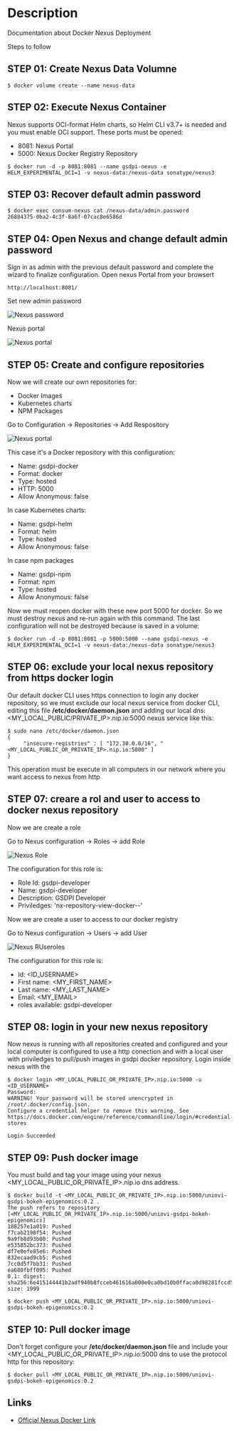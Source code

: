 # Description
Documentation about Docker Nexus Deployment

Steps to follow 

## STEP 01: Create Nexus Data Volumne

```
$ docker volume create --name nexus-data
```

## STEP 02: Execute Nexus Container

Nexus supports OCI-format Helm charts, so Helm CLI v3.7+ is needed and you must enable OCI support.
These ports must be opened:

- 8081: Nexus Portal
- 5000: Nexus Docker Registry Repository
  
```
$ docker run -d -p 8081:8081 --name gsdpi-nexus -e HELM_EXPERIMENTAL_OCI=1 -v nexus-data:/nexus-data sonatype/nexus3
```

## STEP 03: Recover default admin password

```
$ docker exec consum-nexus cat /nexus-data/admin.password
26884375-0ba2-4c3f-8a6f-07cac8e6586d
```

## STEP 04: Open Nexus and change default admin password

Sign in as admin with the previous default password and complete the wizard to finalize configuration. Open nexus Portal from your browsert

```
http://localhost:8081/
```

Set new admin password

![Nexus password](./images/nexus-new-password.png "Nexus password")

Nexus portal

![Nexus portal](./images/nexus-access.png "Nexus portal")

## STEP 05: Create and configure repositories

Now we will create our own repositories for:

- Docker Images
- Kubernetes charts
- NPM Packages

Go to Configuration -> Repositories -> Add Respository

![Nexus portal](./images/nexus-repository.png "Nexus Repository")

This case it's a Docker repository with this configuration:

- Name: gsdpi-docker
- Format: docker
- Type: hosted
- HTTP: 5000
- Allow Anonymous: false

In case Kubernetes charts:

- Name: gsdpi-helm
- Format: helm
- Type: hosted
- Allow Anonymous: false

In case npm packages

- Name: gsdpi-npm
- Format: npm
- Type: hosted
- Allow Anonymous: false

Now we must reopen docker with these new port 5000 for docker. So we must destroy nexus and re-run again with this command. The last configuration will not be destroyed because is saved in a volume:

```
$ docker run -d -p 8081:8081 -p 5000:5000 --name gsdpi-nexus -e HELM_EXPERIMENTAL_OCI=1 -v nexus-data:/nexus-data sonatype/nexus3
```

## STEP 06: exclude your local nexus repository from https docker login

Our default docker CLI uses https connection to login any docker repository, so we must exclude our local nexus service from docker CLI, editing this file **/etc/docker/daemon.json** and adding our local dns: <MY_LOCAL_PUBLIC/PRIVATE_IP>.nip.io:5000 nexus service like this:

```
$ sudo nano /etc/docker/daemon.json
{
     "insecure-registries" : [ "172.30.0.0/16", "<MY_LOCAL_PUBLIC_OR_PRIVATE_IP>.nip.io:5000" ]
}
```

This operation must be execute in all computers in our network where you want access to nexus from http

## STEP 07: creare a rol and user to access to docker nexus repository

Now we are create a role

Go to Nexus configuration -> Roles -> add Role

![Nexus Role](./images/nexus-role.png "Nexus Role")

The configuration for this role is:

- Role Id: gsdpi-developer
- Name: gsdpi-developer
- Description: GSDPI Developer
- Priviledges: 'nx-repository-view-docker-*-*'

Now we are create a user to access to our docker registry

Go to Nexus configuration -> Users -> add User

![Nexus RUseroles](./images/nexus-user.png "Nexus User")

The configuration for this role is:

- Id: <ID_USERNAME>
- First name: <MY_FIRST_NAME>
- Last name: <MY_LAST_NAME>
- Email: <MY_EMAIL>
- roles available: gsdpi-developer

## STEP 08: login in your new nexus repository
Now nexus is running with all repositories created and configured and your local computer is configured to use a http conection and with a local user with priviledges to pull/push images in gsdpi docker repository. Login inside nexus with the


```
$ docker login <MY_LOCAL_PUBLIC_OR_PRIVATE_IP>.nip.io:5000 -u <ID_USERNAME>
Password:
WARNING! Your password will be stored unencrypted in /root/.docker/config.json.
Configure a credential helper to remove this warning. See
https://docs.docker.com/engine/reference/commandline/login/#credential-stores

Login Succeeded
```
## STEP 09: Push docker image

You must build and tag your image using your nexus <MY_LOCAL_PUBLIC_OR_PRIVATE_IP>.nip.io dns address.

```
$ docker build -t <MY_LOCAL_PUBLIC_OR_PRIVATE_IP>.nip.io:5000/uniovi-gsdpi-bokeh-epigenomics:0.2 .
The push refers to repository [<MY_LOCAL_PUBLIC_OR_PRIVATE_IP>.nip.io:5000/uniovi-gsdpi-bokeh-epigenomics]
188257e1a019: Pushed 
f7cab2190f54: Pushed 
9a9fb8d93b00: Pushed 
e535852bc373: Pushed 
df7e0efe85e6: Pushed 
832ecaad9cb5: Pushed 
7cc0d5f7bb31: Pushed 
ea680fbff095: Pushed 
0.1: digest: sha256:6e415144441b2adf940b8fcceb461616a000e0ca0bd10b0ffaca0d98281fccd5 size: 1999

$ docker push <MY_LOCAL_PUBLIC_OR_PRIVATE_IP>.nip.io:5000/uniovi-gsdpi-bokeh-epigenomics:0.2
```

## STEP 10: Pull docker image
Don't forget configure your **/etc/docker/daemon.json** file and include your <MY_LOCAL_PUBLIC_OR_PRIVATE_IP>.nip.io:5000 dns to use the protocol http for this repository:

```
$ docker pull <MY_LOCAL_PUBLIC_OR_PRIVATE_IP>.nip.io:5000/uniovi-gsdpi-bokeh-epigenomics:0.2
```

## Links

- [Official Nexus Docker Link](https://hub.docker.com/r/sonatype/nexus3/)
